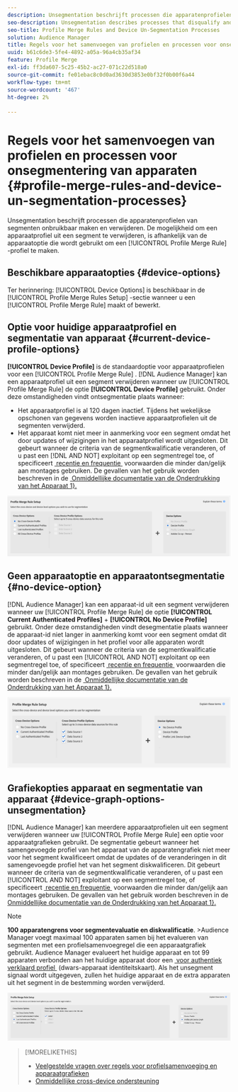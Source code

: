 ```yaml
---
description: Unsegmentation beschrijft processen die apparatenprofielen van segmenten onbruikbaar maken en verwijderen. De mogelijkheid om een apparaatprofiel uit een segment te verwijderen, is afhankelijk van de apparaatoptie die wordt gebruikt om een regel voor het samenvoegen van profielen te maken.
seo-description: Unsegmentation describes processes that disqualify and remove device profiles from segments. Your ability to remove a device profile from a segment depends on the device option used to create a Profile Merge Rule.
seo-title: Profile Merge Rules and Device Un-Segmentation Processes
solution: Audience Manager
title: Regels voor het samenvoegen van profielen en processen voor onsegmentering van apparaten
uuid: b61c6de3-5fe4-4892-a05a-96a4cb35af34
feature: Profile Merge
exl-id: ff3da607-5c25-45b2-ac27-071c22d518a0
source-git-commit: fe01ebac8c0d0ad3630d3853e0bf32f0b00f6a44
workflow-type: tm+mt
source-wordcount: '467'
ht-degree: 2%

---
```


# Regels voor het samenvoegen van profielen en processen voor onsegmentering van apparaten {#profile-merge-rules-and-device-un-segmentation-processes}

Unsegmentation beschrijft processen die apparatenprofielen van segmenten onbruikbaar maken en verwijderen. De mogelijkheid om een apparaatprofiel uit een segment te verwijderen, is afhankelijk van de apparaatoptie die wordt gebruikt om een [!UICONTROL Profile Merge Rule] -profiel te maken.

## Beschikbare apparaatopties {#device-options}

Ter herinnering: [!UICONTROL Device Options] is beschikbaar in de [!UICONTROL Profile Merge Rules Setup] -sectie wanneer u een [!UICONTROL Profile Merge Rule] maakt of bewerkt.

## Optie voor huidige apparaatprofiel en segmentatie van apparaat {#current-device-profile-options}

**[!UICONTROL Device Profile]** is de standaardoptie voor apparaatprofielen voor een [!UICONTROL Profile Merge Rule] . [!DNL Audience Manager] kan een apparaatprofiel uit een segment verwijderen wanneer uw [!UICONTROL Profile Merge Rule] de optie **[!UICONTROL Device Profile]** gebruikt. Onder deze omstandigheden vindt ontsegmentatie plaats wanneer:

* Het apparaatprofiel is al 120 dagen inactief. Tijdens het wekelijkse opschonen van gegevens worden inactieve apparaatprofielen uit de segmenten verwijderd.
* Het apparaat komt niet meer in aanmerking voor een segment omdat het door updates of wijzigingen in het apparaatprofiel wordt uitgesloten. Dit gebeurt wanneer de criteria van de segmentkwalificatie veranderen, of u past een [!DNL AND NOT] exploitant op een segmentregel toe, of specificeert [&#x200B; recentie en frequentie &#x200B;](../segments/recency-and-frequency.md) voorwaarden die minder dan/gelijk aan montages gebruiken. De gevallen van het gebruik worden beschreven in de [&#x200B; Onmiddellijke documentatie van de Onderdrukking van het Apparaat 1&rbrace;.](instant-cross-device-suppression.md)

![&#x200B; apparaat-slechts &#x200B;](assets/device-only.png)

## Geen apparaatoptie en apparaatontsegmentatie {#no-device-option}

[!DNL Audience Manager] kan een apparaat-id uit een segment verwijderen wanneer uw [!UICONTROL Profile Merge Rule] de optie **[!UICONTROL Current Authenticated Profiles]** + **[!UICONTROL No Device Profile]** gebruikt. Onder deze omstandigheden vindt desegmentatie plaats wanneer de apparaat-id niet langer in aanmerking komt voor een segment omdat dit door updates of wijzigingen in het profiel voor alle apparaten wordt uitgesloten. Dit gebeurt wanneer de criteria van de segmentkwalificatie veranderen, of u past een [!UICONTROL AND NOT] exploitant op een segmentregel toe, of specificeert [&#x200B; recentie en frequentie &#x200B;](../segments/recency-and-frequency.md) voorwaarden die minder dan/gelijk aan montages gebruiken. De gevallen van het gebruik worden beschreven in de [&#x200B; Onmiddellijke documentatie van de Onderdrukking van het Apparaat 1&rbrace;.](instant-cross-device-suppression.md)

![](assets/current-no-device.png)

## Grafiekopties apparaat en segmentatie van apparaat {#device-graph-options-unsegmentation}

[!DNL Audience Manager] kan meerdere apparaatprofielen uit een segment verwijderen wanneer uw [!UICONTROL Profile Merge Rule] een optie voor apparaatgrafieken gebruikt. De segmentatie gebeurt wanneer het samengevoegde profiel van het apparaat van de apparatengrafiek niet meer voor het segment kwalificeert omdat de updates of de veranderingen in dit samengevoegde profiel het van het segment diskwalificeren. Dit gebeurt wanneer de criteria van de segmentkwalificatie veranderen, of u past een [!UICONTROL AND NOT] exploitant op een segmentregel toe, of specificeert [&#x200B; recentie en frequentie &#x200B;](../segments/recency-and-frequency.md) voorwaarden die minder dan/gelijk aan montages gebruiken. De gevallen van het gebruik worden beschreven in de [&#x200B; Onmiddellijke documentatie van de Onderdrukking van het Apparaat 1&rbrace;.](instant-cross-device-suppression.md)

>[!NOTE]
>
>**100 apparatengrens voor segmentevaluatie en diskwalificatie**.
>&#x200B;>Audience Manager voegt maximaal 100 apparaten samen bij het evalueren van segmenten met een profielsamenvoegregel die een apparaatgrafiek gebruikt. Audience Manager evalueert het huidige apparaat en tot 99 apparaten verbonden aan het huidige apparaat door een [&#x200B; voor authentiek verklaard profiel &#x200B;](../../reference/visitor-authentication-states.md) (dwars-apparaat identiteitskaart). Als het unsegment signaal wordt uitgegeven, zullen het huidige apparaat en de extra apparaten uit het segment in de bestemming worden verwijderd.

![](assets/last-device-graph.png)

>[!MORELIKETHIS]
>
>* [Veelgestelde vragen over regels voor profielsamenvoeging en apparaatgrafieken](../../faq/faq-profile-merge.md)
>* [Onmiddellijke cross-device ondersteuning](instant-cross-device-suppression.md)
